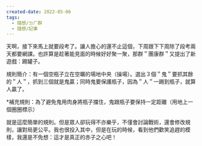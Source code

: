 ```yaml
---
created-date: 2022-05-06
tags:
  - 隨想/ㄉㄏ群
  - 隨想/記事
---
```

天啊，接下來馬上就要段考了。讓人擔心的還不止這個，下周跟下下周除了段考兩天都要網課。也許算是趁著能見面的時候好好聚一聚，那群＂團康群＂又提出了新遊戲：踢罐子。

規則簡介：有一個空瓶子立在空曠的場地中央（操場）。選出３個＂鬼＂要抓其餘的＂人＂，抓到三個就是鬼贏；同時鬼要保護瓶子，因為＂人＂一踢到瓶子，就算人贏了。

*補充規則：為了避免鬼用肉身將瓶子擋住，鬼跟瓶子要保持一定距離（用地上一個圈圈標示）

就是這麼簡單的規則。但是眾人卻玩得不亦樂乎，不僅會討論戰術，還會修改規則，讓對局更公平。我也很投入其中，但是在玩的時候，看到他們歡笑追趕的模樣，我還是不免想：這才是真正的赤子之心吧！